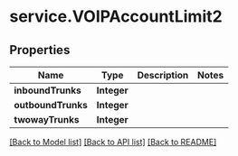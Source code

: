 # service.VOIPAccountLimit2

## Properties
Name | Type | Description | Notes
------------ | ------------- | ------------- | -------------
**inboundTrunks** | **Integer** |  | 
**outboundTrunks** | **Integer** |  | 
**twowayTrunks** | **Integer** |  | 

[[Back to Model list]](../README.md#documentation-for-models) [[Back to API list]](../README.md#documentation-for-api-endpoints) [[Back to README]](../README.md)


